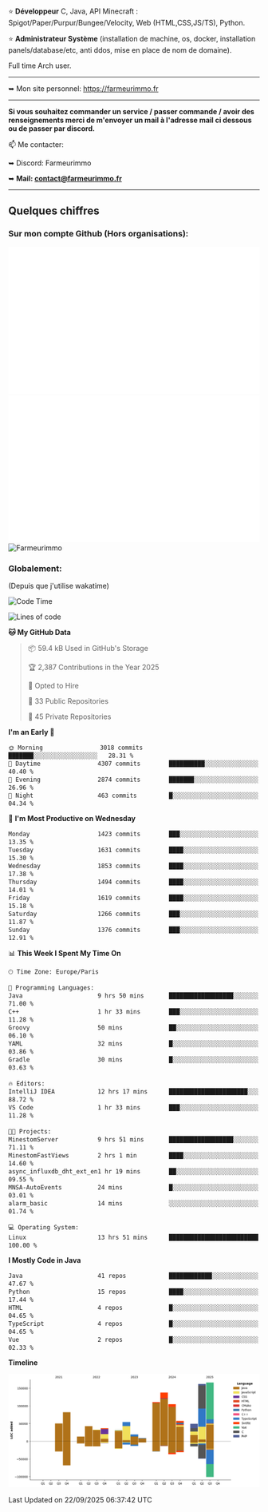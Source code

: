 ⭐ **Développeur** C, Java, API Minecraft : Spigot/Paper/Purpur/Bungee/Velocity, Web (HTML,CSS,JS/TS), Python.

⭐ **Administrateur Système** (installation de machine, os, docker, installation panels/database/etc, anti ddos, mise en place de nom de domaine).

Full time Arch user.

---

➥ Mon site personnel: https://farmeurimmo.fr

---

**Si vous souhaitez commander un service / passer commande / avoir des renseignements merci de m'envoyer un mail à l'adresse mail ci dessous ou de passer par discord.**

📫 Me contacter:
 
   ➥ Discord: Farmeurimmo
   
   ➥ **Mail: contact@farmeurimmo.fr**

---
## Quelques chiffres

### Sur mon compte Github (Hors organisations):

<a href="https://github.com/Farmeurimmo/github-stats">
<img src="https://github.com/Farmeurimmo/github-stats/blob/master/generated/overview.svg#gh-dark-mode-only" />
<img src="https://github.com/Farmeurimmo/github-stats/blob/master/generated/languages.svg#gh-dark-mode-only" />
</a>

<img src="https://komarev.com/ghpvc/?username=Farmeurimmo" alt="Farmeurimmo" />

### Globalement:

(Depuis que j'utilise wakatime)
<!--START_SECTION:waka-->
![Code Time](http://img.shields.io/badge/Code%20Time-2%2C472%20hrs%207%20mins-blue)

![Lines of code](https://img.shields.io/badge/From%20Hello%20World%20I%27ve%20Written-1.2%20million%20lines%20of%20code-blue)

**🐱 My GitHub Data** 

> 📦 59.4 kB Used in GitHub's Storage 
 > 
> 🏆 2,387 Contributions in the Year 2025
 > 
> 💼 Opted to Hire
 > 
> 📜 33 Public Repositories 
 > 
> 🔑 45 Private Repositories 
 > 
**I'm an Early 🐤** 

```text
🌞 Morning                3018 commits        ███████░░░░░░░░░░░░░░░░░░   28.31 % 
🌆 Daytime                4307 commits        ██████████░░░░░░░░░░░░░░░   40.40 % 
🌃 Evening                2874 commits        ███████░░░░░░░░░░░░░░░░░░   26.96 % 
🌙 Night                  463 commits         █░░░░░░░░░░░░░░░░░░░░░░░░   04.34 % 
```
📅 **I'm Most Productive on Wednesday** 

```text
Monday                   1423 commits        ███░░░░░░░░░░░░░░░░░░░░░░   13.35 % 
Tuesday                  1631 commits        ████░░░░░░░░░░░░░░░░░░░░░   15.30 % 
Wednesday                1853 commits        ████░░░░░░░░░░░░░░░░░░░░░   17.38 % 
Thursday                 1494 commits        ████░░░░░░░░░░░░░░░░░░░░░   14.01 % 
Friday                   1619 commits        ████░░░░░░░░░░░░░░░░░░░░░   15.18 % 
Saturday                 1266 commits        ███░░░░░░░░░░░░░░░░░░░░░░   11.87 % 
Sunday                   1376 commits        ███░░░░░░░░░░░░░░░░░░░░░░   12.91 % 
```


📊 **This Week I Spent My Time On** 

```text
🕑︎ Time Zone: Europe/Paris

💬 Programming Languages: 
Java                     9 hrs 50 mins       ██████████████████░░░░░░░   71.00 % 
C++                      1 hr 33 mins        ███░░░░░░░░░░░░░░░░░░░░░░   11.28 % 
Groovy                   50 mins             ██░░░░░░░░░░░░░░░░░░░░░░░   06.10 % 
YAML                     32 mins             █░░░░░░░░░░░░░░░░░░░░░░░░   03.86 % 
Gradle                   30 mins             █░░░░░░░░░░░░░░░░░░░░░░░░   03.63 % 

🔥 Editors: 
IntelliJ IDEA            12 hrs 17 mins      ██████████████████████░░░   88.72 % 
VS Code                  1 hr 33 mins        ███░░░░░░░░░░░░░░░░░░░░░░   11.28 % 

🐱‍💻 Projects: 
MinestomServer           9 hrs 51 mins       ██████████████████░░░░░░░   71.11 % 
MinestomFastViews        2 hrs 1 min         ████░░░░░░░░░░░░░░░░░░░░░   14.60 % 
async_influxdb_dht_ext_en1 hr 19 mins        ██░░░░░░░░░░░░░░░░░░░░░░░   09.55 % 
MNSA-AutoEvents          24 mins             █░░░░░░░░░░░░░░░░░░░░░░░░   03.01 % 
alarm_basic              14 mins             ░░░░░░░░░░░░░░░░░░░░░░░░░   01.74 % 

💻 Operating System: 
Linux                    13 hrs 51 mins      █████████████████████████   100.00 % 
```

**I Mostly Code in Java** 

```text
Java                     41 repos            ████████████░░░░░░░░░░░░░   47.67 % 
Python                   15 repos            ████░░░░░░░░░░░░░░░░░░░░░   17.44 % 
HTML                     4 repos             █░░░░░░░░░░░░░░░░░░░░░░░░   04.65 % 
TypeScript               4 repos             █░░░░░░░░░░░░░░░░░░░░░░░░   04.65 % 
Vue                      2 repos             █░░░░░░░░░░░░░░░░░░░░░░░░   02.33 % 
```



**Timeline**

![Lines of Code chart](https://raw.githubusercontent.com/Farmeurimmo/Farmeurimmo/main/assets/bar_graph.png)


 Last Updated on 22/09/2025 06:37:42 UTC
<!--END_SECTION:waka-->
